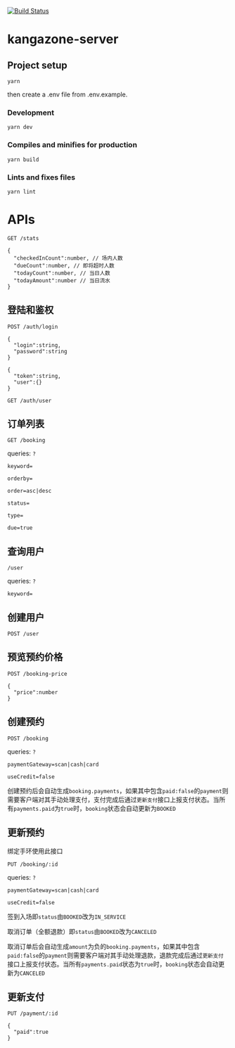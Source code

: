 [![Build Status](https://travis-ci.org/uicestone/kangazone-server.svg?branch=master)](https://travis-ci.org/uicestone/kangazone-server)

# kangazone-server

## Project setup

```
yarn
```

then create a .env file from .env.example.

### Development

```
yarn dev
```

### Compiles and minifies for production

```
yarn build
```

### Lints and fixes files

```
yarn lint
```

# APIs

`GET /stats`

```
{
  "checkedInCount":number, // 场内人数
  "dueCount":number, // 即将超时人数
  "todayCount":number, // 当日人数
  "todayAmount":number // 当日流水
}
```

## 登陆和鉴权

`POST /auth/login`

```
{
  "login":string,
  "password":string
}
```

```
{
  "token":string,
  "user":{}
}
```

`GET /auth/user`

## 订单列表

`GET /booking`

queries: `?`

`keyword=`

`orderby=`

`order=asc|desc`

`status=`

`type=`

`due=true`

## 查询用户

`/user`

queries: `?`

`keyword=`

## 创建用户

`POST /user`

## 预览预约价格

`POST /booking-price`

```
{
  "price":number
}
```

## 创建预约

`POST /booking`

queries: `?`

`paymentGateway=scan|cash|card`

`useCredit=false`

创建预约后会自动生成`booking.payments`，如果其中包含`paid:false`的`payment`则需要客户端对其手动处理支付，支付完成后通过`更新支付`接口上报支付状态。当所有`payments.paid`为`true`时，`booking`状态会自动更新为`BOOKED`

## 更新预约

绑定手环使用此接口

`PUT /booking/:id`

queries: `?`

`paymentGateway=scan|cash|card`

`useCredit=false`

签到入场即`status`由`BOOKED`改为`IN_SERVICE`

取消订单（全额退款）即`status`由`BOOKED`改为`CANCELED`

取消订单后会自动生成`amount`为负的`booking.payments`，如果其中包含`paid:false`的`payment`则需要客户端对其手动处理退款，退款完成后通过`更新支付`接口上报支付状态。当所有`payments.paid`状态为`true`时，`booking`状态会自动更新为`CANCELED`

## 更新支付

`PUT /payment/:id`

```
{
  "paid":true
}
```
